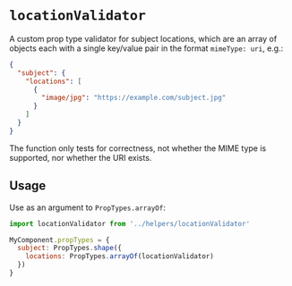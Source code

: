 # `locationValidator`

A custom prop type validator for subject locations, which are an array of objects each with a single key/value pair in the format `mimeType: uri`, e.g.:

```json
{
  "subject": {
    "locations": [
      {
        "image/jpg": "https://example.com/subject.jpg"
      }
    ]
  }
}
```

The function only tests for correctness, not whether the MIME type is supported, nor whether the URI exists.

## Usage

Use as an argument to `PropTypes.arrayOf`:

```js
import locationValidator from '../helpers/locationValidator'

MyComponent.propTypes = {
  subject: PropTypes.shape({
    locations: PropTypes.arrayOf(locationValidator)
  })
}
```
